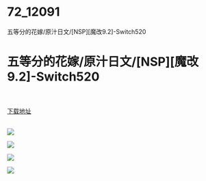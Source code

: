 # 72_12091
五等分的花嫁/原汁日文/[NSP][魔改9.2]-Switch520
# 五等分的花嫁/原汁日文/[NSP][魔改9.2]-Switch520
 <br/></br>
[下载地址](https://www.switch520.cc/article/12091 "下载地址")
<br/></br>

<p><img src="https://www.switch520.cc/muke_img/upload_art_editor_20210328-1_e78ba5cbc433a5cba666b6754c110cb6.jpg"></p>
<p><img src="https://www.switch520.cc/muke_img/upload_art_editor_20210328-1_0b4c50a3ea8c15ee735fc87a20f4e5c3.jpg"></p>
<p><img src="https://www.switch520.cc/muke_img/upload_art_editor_20210328-1_bf069188dd9d8f1ce9f4d6fa201f7826.jpg"></p>
<p><img src="https://www.switch520.cc/muke_img/upload_art_editor_20210328-1_be90877940589e26730954ae34bdfda1.jpg"></p>
<p><strong>&nbsp;</strong></p>
